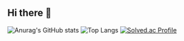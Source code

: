 ## Hi there 👋

![Anurag's GitHub stats](https://github-readme-stats.vercel.app/api?username=manmarru&theme=neon&show_icons=true&lacale=kr)
![Top Langs](https://github-readme-stats.vercel.app/api/top-langs/?username=manmarru&layout=compact&theme=dracula)
[![Solved.ac Profile](http://mazassumnida.wtf/api/v2/generate_badge?boj=123fish)](https://solved.ac/123fish/)
